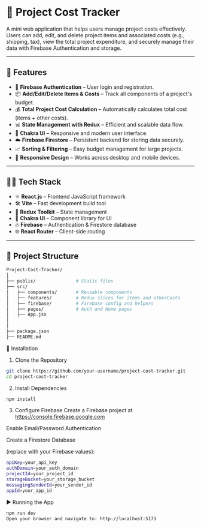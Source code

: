 # 🧮 Project Cost Tracker

A mini web application that helps users manage project costs effectively. Users can add, edit, and delete project items and associated costs (e.g., shipping, tax), view the total project expenditure, and securely manage their data with Firebase Authentication and storage.

---

## 🚀 Features

- 🔐 **Firebase Authentication** – User login and registration.
- 📦 **Add/Edit/Delete Items & Costs** – Track all components of a project's budget.
- 💰 **Total Project Cost Calculation** – Automatically calculates total cost (items + other costs).
- 📊 **State Management with Redux** – Efficient and scalable data flow.
- 🎨 **Chakra UI** – Responsive and modern user interface.
- ☁️ **Firebase Firestore** – Persistent backend for storing data securely.
- 📈 **Sorting & Filtering** – Easy budget management for large projects.
- 📱 **Responsive Design** – Works across desktop and mobile devices.

---

## 🧑‍💻 Tech Stack

- ⚛️ **React.js** – Frontend JavaScript framework
- 🛠️ **Vite** – Fast development build tool
- 🔄 **Redux Toolkit** – State management
- 🎨 **Chakra UI** – Component library for UI
- 🔥 **Firebase** – Authentication & Firestore database
- 🌐 **React Router** – Client-side routing

---

## 📁 Project Structure

```bash
Project-Cost-Tracker/
│
├── public/               # Static files
├── src/
│   ├── components/       # Reusable components
│   ├── features/         # Redux slices for items and otherCosts
│   ├── firebase/         # Firebase config and helpers
│   ├── pages/            # Auth and Home pages
│   ├── App.jsx
│
│
├── package.json
├── README.md
```

🔧 Installation

1. Clone the Repository

```bash
git clone https://github.com/your-username/project-cost-tracker.git
cd project-cost-tracker
```

2. Install Dependencies

```bash
npm install
```

3. Configure Firebase
   Create a Firebase project at https://console.firebase.google.com

Enable Email/Password Authentication

Create a Firestore Database

(replace with your Firebase values):

```bash
apiKey=your_api_key
authDomain=your_auth_domain
projectId=your_project_id
storageBucket=your_storage_bucket
messagingSenderId=your_sender_id
appId=your_app_id
```

▶️ Running the App

```bash
npm run dev
Open your browser and navigate to: http://localhost:5173
```
